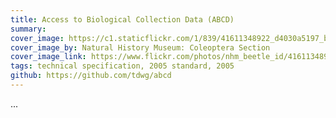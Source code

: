 ```yaml
---
title: Access to Biological Collection Data (ABCD)
summary: 
cover_image: https://c1.staticflickr.com/1/839/41611348922_d4030a5197_b.jpg
cover_image_by: Natural History Museum: Coleoptera Section
cover_image_link: https://www.flickr.com/photos/nhm_beetle_id/41611348922/
tags: technical specification, 2005 standard, 2005
github: https://github.com/tdwg/abcd
---
```


...
